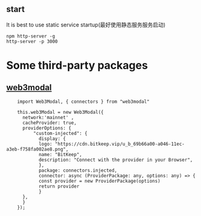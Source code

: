## start
 It is best to use static service startup(最好使用静态服务服务启动)
    
    npm http-server -g 
    http-server -p 3000




# Some third-party packages 
## [web3modal](https://github.com/Web3Modal/web3modal)
```
    import Web3Modal, { connectors } from "web3modal"
    
    this.web3Modal = new Web3Modal({
      network:'mainnet' ,
      cacheProvider: true,
      providerOptions: {
          "custom-injected": {
            display: {
            logo: "https://cdn.bitkeep.vip/u_b_69b66a00-a046-11ec-a3eb-f758fa002ae8.png",
            name: "BitKeep",
            description: "Connect with the provider in your Browser",
            },
            package: connectors.injected,
            connector: async (ProviderPackage: any, options: any) => {
            const provider = new ProviderPackage(options)
            return provider
            }
      },
      }
    });
 ```   

   